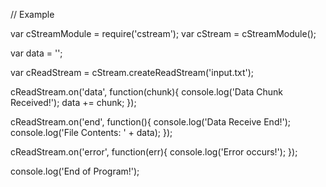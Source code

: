 // Example

var cStreamModule = require('cstream');
var cStream = cStreamModule();

var data = '';

var cReadStream = cStream.createReadStream('input.txt');

cReadStream.on('data', function(chunk){
	console.log('Data Chunk Received!');
	data += chunk;
});

cReadStream.on('end', function(){
	console.log('Data Receive End!');
	console.log('File Contents: ' + data);
});

cReadStream.on('error', function(err){
	console.log('Error occurs!');
});

console.log('End of Program!');
